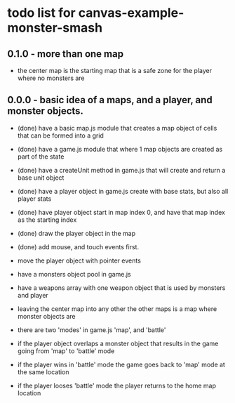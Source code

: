 # todo list for canvas-example-monster-smash

## 0.1.0 - more than one map
* the center map is the starting map that is a safe zone for the player where no monsters are

## 0.0.0 - basic idea of a maps, and a player, and monster objects.
* (done) have a basic map.js module that creates a map object of cells that can be formed into a grid
* (done) have a game.js module that where 1 map objects are created as part of the state
* (done) have a createUnit method in game.js that will create and return a base unit object
* (done) have a player object in game.js create with base stats, but also all player stats
* (done) have player object start in map index 0, and have that map index as the starting index
* (done) draw the player object in the map
* (done) add mouse, and touch events first.

* move the player object with pointer events

* have a monsters object pool in game.js
* have a weapons array with one weapon object that is used by monsters and player
* leaving the center map into any other the other maps is a map where monster objects are
* there are two 'modes' in game.js 'map', and 'battle'
* if the player object overlaps a monster object that results in the game going from 'map' to 'battle' mode
* if the player wins in 'battle' mode the game goes back to 'map' mode at the same location
* if the player looses 'battle' mode the player returns to the home map location
